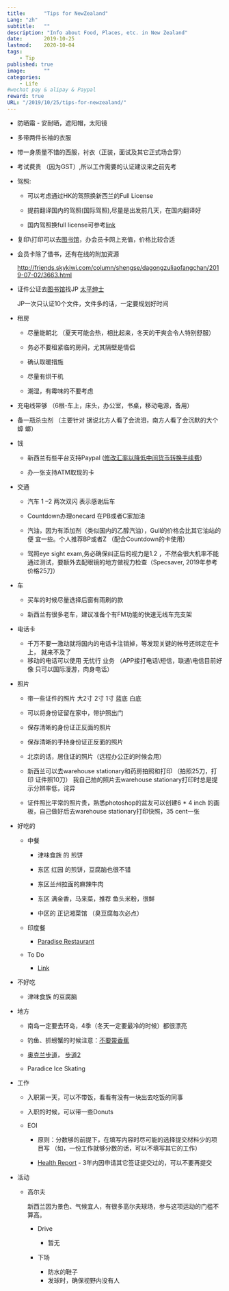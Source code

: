 ```yaml
---
title:      "Tips for NewZealand"
Lang: "zh"
subtitle:   ""
description: "Info about Food, Places, etc. in New Zealand"
date:       2019-10-25
lastmod:	2020-10-04
tags:
    - Tip
published: true
image:      ""
categories:
    - Life
#wechat pay & alipay & Paypal
reward: true
URL: "/2019/10/25/tips-for-newzealand/"
---
```

- 防晒霜 - 安耐晒，遮阳帽，太阳镜
- 多带两件长袖的衣服
- 带一身质量不错的西服，衬衣（正装，面试及其它正式场合穿）
- 考试费贵 （因为GST）,所以工作需要的认证建议来之前先考

- 驾照:

	* 可以考虑通过HK的驾照换新西兰的Full License

	* 提前翻译国内的驾照(国际驾照),尽量是出发前几天，在国内翻译好

	* 国内驾照换full license可参考[link](https://www.chinesenzherald.co.nz/news/education/laowang-20190118/)

- 复印\打印可以去[图书馆](https://www.aucklandlibraries.govt.nz/Pages/locations-and-hours.aspx)，办会员卡网上充值，价格比较合适

- 会员卡除了借书，还有在线的附加资源

	http://friends.skykiwi.com/column/shengse/dagongzuliaofangchan/2019-07-02/3663.html

- 证件公证去[图书馆](https://www.aucklandlibraries.govt.nz/Pages/locations-and-hours.aspx)找JP [太平绅士](http://justiceofthepeace.org.nz/Find+a+JP.html)

	JP一次只认证10个文件，文件多的话，一定要规划好时间

- 租房

	* 尽量能朝北 （夏天可能会热，相比起来，冬天的干爽会令人特别舒服）

	* 务必不要租紧临的房间，尤其隔壁是情侣

	* 确认取暖措施

	* 尽量有烘干机

	* 潮湿，有霉味的不要考虑

- 充电线带够 （6根-车上，床头，办公室，书桌，移动电源，备用）

- 备一瓶杀虫剂 （主要针对 据说北方人看了会流泪，南方人看了会沉默的大个 蟑
螂）

- 钱

	* 新西兰有些平台支持Paypal ([修改汇率以降低中间货币转换手续费](https://blog.liyuans.com/archives/paypal-change-exchange-rate.html))

	* 办一张支持ATM取现的卡


- 交通

	* 汽车 1 –2 两次双闪 表示感谢后车

	* Countdown办理onecard 在PB或者C家加油

	* 汽油，因为有添加剂（类似国内的乙醇汽油），Gull的价格会比其它油站的便
    宜一些。个人推荐BP或者Z （配合Countdown的卡使用）
	* 驾照eye sight exam,务必确保纠正后的视力是1.2 ，不然会很大机率不能
    通过测试，要额外去配眼镜的地方做视力检查（Specsaver, 2019年参考价格25刀）

- 车

	* 买车的时候尽量选择后窗有雨刷的款

	*   新西兰有很多老车，建议准备个有FM功能的快速无线车充支架

- 电话卡

	* 千万不要一激动就将国内的电话卡注销掉，等发现关键的帐号还绑定在卡上，
    就来不及了
	* 移动的电话可以使用 无忧行 业务 （APP接打电话\短信，联通\电信目前好像
    只可以国际漫游，肉身电话）

- 照片

	* 带一些证件的照片 大2寸 2寸 1寸 蓝底 白底

	* 可以将身份证留在家中，带护照出门

	* 保存清晰的身份证正反面的照片

	* 保存清晰的手持身份证正反面的照片

	* 北京的话，居住证的照片（远程办公正的时候会用）

	* 新西兰可以去warehouse stationary和药房拍照和打印 （拍照25刀，打印
    证件照10刀）
		我自己拍的照片去warehouse stationary打印时总是提示分辨率低，诧异
	* 证件照比平常的照片贵，熟悉photoshop的盆友可以创建6 * 4 inch 的画
    板，自己做好后去warehouse stationary打印快照，35 cent一张

- 好吃的

	- 中餐

        * 津味食族 的 煎饼

        * 东区 红园 的煎饼，豆腐脑也很不错

        * 东区兰州拉面的麻辣牛肉

        * 东区 满金香，马来菜，推荐 鱼头米粉，很鲜

        * 中区的  正记湘菜馆 （臭豆腐每次必点）

	- 印度餐

	    * [Paradise Restaurant](https://goo.gl/maps/dSeEkdEqrJMUCT5UA)

	- To Do

	    * [Link](http://bbs.skykiwi.com/forum.php?mod=viewthread&tid=3775224&extra=page%3D1)

- 不好吃

	* 津味食族 的豆腐脑

- 地方

	* 南岛一定要去环岛，4季（冬天一定要最冷的时候）都很漂亮

	* 钓鱼、抓螃蟹的时候注意：[不要带香蕉](https://www.zhihu.com/question/29757000/answer/106426403)

	* [奥克兰步道](https://nz.hougarden.com/news/article-20190527152536-0bed)， [步道2](https://www.aucklandcouncil.govt.nz/parks-recreation/get-outdoors/find-a-walk/Pages/default.aspx#map)

	* Paradice Ice Skating

- 工作

	* 入职第一天，可以不带饭，看看有没有一块出去吃饭的同事

	* 入职的时候，可以带一些Donuts

	* EOI

	    * 原则：分数够的前提下，在填写内容时尽可能的选择提交材料少的项目写
    （如，一份工作就够分数的话，可以不填写其它的工作）

	    * [Health Report](https://www.immigration.govt.nz/new-zealand-visas/apply-for-a-visa/tools-and-information/medical-info/when-you-need-an-x-ray-or-medical-examination) - 3年内因申请其它签证提交过的，可以不要再提交

- 活动

	* 高尔夫

		新西兰因为景色、气候宜人，有很多高尔夫球场，参与这项运动的门槛不算高。

		- Drive

			* 暂无

		- 下场

			* 防水的鞋子
			* 发球时，确保视野内没有人
